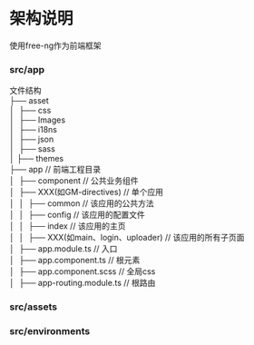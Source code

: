 # 架构说明
使用free-ng作为前端框架

### src/app
文件结构
<br/> ├── asset
<br/> │&nbsp;&nbsp;├── css
<br/> │&nbsp;&nbsp;├── Images
<br/> │&nbsp;&nbsp;├── i18ns
<br/> │&nbsp;&nbsp;├── json
<br/> │&nbsp;&nbsp;├── sass
<br/> │     ├── themes
<br/> ├── app                                        // 前端工程目录
<br/> │&nbsp;&nbsp;├── component                           // 公共业务组件
<br/> │&nbsp;&nbsp;├── XXX(如GM-directives)                // 单个应用
<br/> │&nbsp;&nbsp;│&nbsp;&nbsp;├── common                       // 该应用的公共方法
<br/> │&nbsp;&nbsp;│&nbsp;&nbsp;├── config                       // 该应用的配置文件
<br/> │&nbsp;&nbsp;│&nbsp;&nbsp;├── index                        // 该应用的主页
<br/> │&nbsp;&nbsp;│&nbsp;&nbsp;├── XXX(如main、login、uploader) // 该应用的所有子页面
<br/> │&nbsp;&nbsp;├── app.module.ts                       // 入口
<br/> │&nbsp;&nbsp;├── app.component.ts                    // 根元素
<br/> │&nbsp;&nbsp;├── app.component.scss                  // 全局css
<br/> │&nbsp;&nbsp;├── app-routing.module.ts               // 根路由

### src/assets

### src/environments
